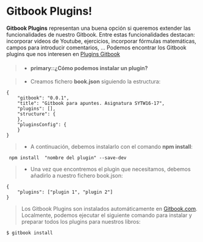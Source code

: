 Gitbook Plugins!
===============

**Gitbook Plugins** representan una buena opción si queremos extender las funcionalidades de nuestro Gitbook.
Entre estas funcionalidades destacan: incorporar videos de Youtube, ejercicios, incorporar fórmulas matemáticas, campos para introducir comentarios, ...
Podemos encontrar los Gitbook plugins que nos interesen en [Plugins Gitbook](http://plugins.gitbook.com)

>- #### primary::¿Cómo podemos instalar un plugin?

> - Creamos fichero **book.json** siguiendo la estructura:
>
```
{
    "gitbook": "0.0.1",
    "title": "Gitbook para apuntes. Asignatura SYTW16-17",
    "plugins": [],
    "structure": {
    },
    "pluginsConfig": {
    }
}
```

> - A continuación, debemos instalarlo con el comando **npm install**:
>
```
 npm install  "nombre del plugin" --save-dev
```

> - Una vez que encontremos el plugin que necesitamos, debemos añadirlo a nuestro fichero book.json: 
>
```
{
	"plugins": ["plugin 1", "plugin 2"]
}
```

> Los Gitbook Plugins son instalados automáticamente en [Gitbook.com](http://www.gitbook.com). Localmente, podemos ejecutar el siguiente comando para instalar y preparar todos los plugins para nuestros libros:
>
```
$ gitbook install
``` 